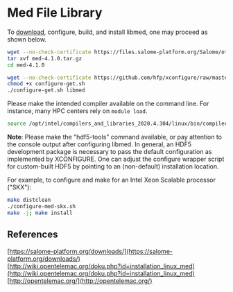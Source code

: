 # Med File Library

To [download](https://salome-platform.org/downloads/), configure, build, and install libmed, one may proceed as shown below.

```bash
wget --no-check-certificate https://files.salome-platform.org/Salome/other/med-4.1.0.tar.gz
tar xvf med-4.1.0.tar.gz
cd med-4.1.0

wget --no-check-certificate https://github.com/hfp/xconfigure/raw/master/configure-get.sh
chmod +x configure-get.sh
./configure-get.sh libmed
```

Please make the intended compiler available on the command line. For instance, many HPC centers rely on `module load`.

```bash
source /opt/intel/compilers_and_libraries_2020.4.304/linux/bin/compilervars.sh intel64
```

**Note**: Please make the "hdf5-tools" command available, or pay attention to the console output after configuring libmed. In general, an HDF5 development package is necessary to pass the default configuration as implemented by XCONFIGURE. One can adjust the configure wrapper script for custom-built HDF5 by pointing to an (non-default) installation location.

For example, to configure and make for an Intel Xeon Scalable processor ("SKX"):

```bash
make distclean
./configure-med-skx.sh
make -j; make install
```

## References

[https://salome-platform.org/downloads/](https://salome-platform.org/downloads/)  
[http://wiki.opentelemac.org/doku.php?id=installation_linux_med](http://wiki.opentelemac.org/doku.php?id=installation_linux_med)  
[http://opentelemac.org/](http://opentelemac.org/)

